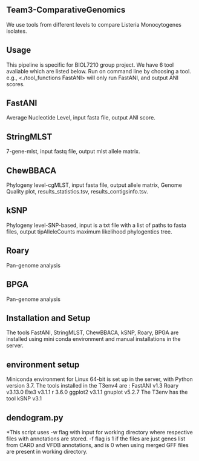 ## Team3-ComparativeGenomics 
We use tools from different levels to compare Listeria Monocytogenes isolates.
## Usage
This pipeline is specific for BIOL7210 group project. We have 6 tool avaliable which are listed below. Run on command line by choosing a tool. e.g., <./tool_functions FastANI> will only run FastANI, and output ANI scores.

## FastANI
Average Nucleotide Level, input fasta file, output ANI score.
## StringMLST
7-gene-mlst, input fastq file, output mlst allele matrix.
## ChewBBACA
Phylogeny level-cgMLST, input fasta file, output allele matrix, Genome Quality plot, results_statistics.tsv, results_contigsinfo.tsv.
## kSNP
Phylogeny level-SNP-based, input is a txt file with a list of paths to fasta files, output tipAlleleCounts maximum likelihood phylogentics tree.
## Roary
Pan-genome analysis
## BPGA
Pan-genome analysis
## Installation and Setup
The tools FastANI, StringMLST, ChewBBACA, kSNP, Roary, BPGA are installed using mini conda environment and manual installations in the server.
## environment setup
Miniconda environment for Linux 64-bit is set up in the server, with Python version 3.7. The tools installed in the T3env4 are :
FastANI v1.3
Roary v3.13.0
Ete3 v3.1.1
r 3.6.0
ggplot2 v3.1.1
gnuplot v5.2.7
The T3env has the tool kSNP v3.1
## dendogram.py
*This script uses -w flag with input for working directory where respective files with annotations are stored. -f flag is 1 if the files are just genes list from CARD and VFDB annotations, and is 0 when using merged GFF files are present in working directory. 

